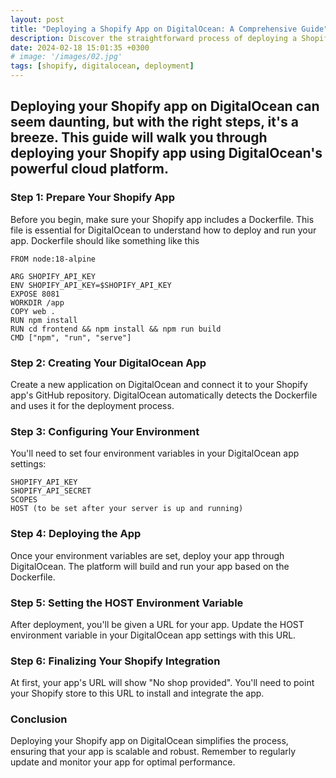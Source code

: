 ```yaml
---
layout: post
title: "Deploying a Shopify App on DigitalOcean: A Comprehensive Guide"
description: Discover the straightforward process of deploying a Shopify app on DigitalOcean in this concise guide. Learn how to connect your app with a GitHub repository, configure crucial environment variables, and seamlessly integrate your app with Shopify. Ideal for developers looking to leverage DigitalOcean's robust cloud platform for efficient Shopify app deployment.
date: 2024-02-18 15:01:35 +0300
# image: '/images/02.jpg'
tags: [shopify, digitalocean, deployment]
---
```


## Deploying your Shopify app on DigitalOcean can seem daunting, but with the right steps, it's a breeze. This guide will walk you through deploying your Shopify app using DigitalOcean's powerful cloud platform.

### Step 1: Prepare Your Shopify App
Before you begin, make sure your Shopify app includes a Dockerfile. This file is essential for DigitalOcean to understand how to deploy and run your app.
Dockerfile should like something like this
```
FROM node:18-alpine

ARG SHOPIFY_API_KEY
ENV SHOPIFY_API_KEY=$SHOPIFY_API_KEY
EXPOSE 8081
WORKDIR /app
COPY web .
RUN npm install
RUN cd frontend && npm install && npm run build
CMD ["npm", "run", "serve"]
```

### Step 2: Creating Your DigitalOcean App
Create a new application on DigitalOcean and connect it to your Shopify app's GitHub repository. DigitalOcean automatically detects the Dockerfile and uses it for the deployment process.

### Step 3: Configuring Your Environment
You'll need to set four environment variables in your DigitalOcean app settings:
```
SHOPIFY_API_KEY
SHOPIFY_API_SECRET
SCOPES
HOST (to be set after your server is up and running)
```
### Step 4: Deploying the App
Once your environment variables are set, deploy your app through DigitalOcean. The platform will build and run your app based on the Dockerfile.

### Step 5: Setting the HOST Environment Variable
After deployment, you'll be given a URL for your app. Update the HOST environment variable in your DigitalOcean app settings with this URL.

### Step 6: Finalizing Your Shopify Integration
At first, your app's URL will show "No shop provided". You'll need to point your Shopify store to this URL to install and integrate the app.

### Conclusion
Deploying your Shopify app on DigitalOcean simplifies the process, ensuring that your app is scalable and robust. Remember to regularly update and monitor your app for optimal performance.
